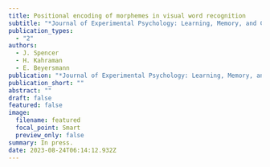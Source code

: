 ```yaml
---
title: Positional encoding of morphemes in visual word recognition
subtitle: "*Journal of Experimental Psychology: Learning, Memory, and Cognition*."
publication_types:
  - "2"
authors:
  - J. Spencer
  - H. Kahraman
  - E. Beyersmann
publication: "*Journal of Experimental Psychology: Learning, Memory, and Cognition*"
publication_short: ""
abstract: ""
draft: false
featured: false
image:
  filename: featured
  focal_point: Smart
  preview_only: false
summary: In press.
date: 2023-08-24T06:14:12.932Z
---
```

